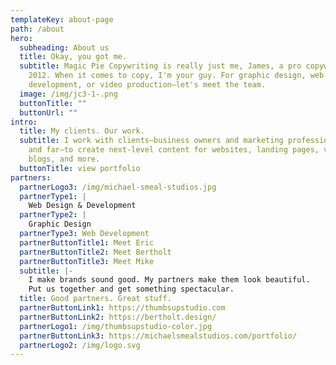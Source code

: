 ```yaml
---
templateKey: about-page
path: /about
hero:
  subheading: About us
  title: Okay, you got me.
  subtitle: Magic Pie Copywriting is really just me, James, a pro copywriter since
    2012. When it comes to copy, I'm your guy. For graphic design, web
    development, or video production—let's meet the team.
  image: /img/jc3-1-.png
  buttonTitle: ""
  buttonUrl: ""
intro:
  title: My clients. Our work.
  subtitle: I work with clients—business owners and marketing professionals near
    and far—to create next-level content for websites, landing pages, videos,
    blogs, and more.
  buttonTitle: view portfolio
partners:
  partnerLogo3: /img/michael-smeal-studios.jpg
  partnerType1: |
    Web Design & Development
  partnerType2: |
    Graphic Design
  partnerType3: Web Development
  partnerButtonTitle1: Meet Eric
  partnerButtonTitle2: Meet Bertholt
  partnerButtonTitle3: Meet Mike
  subtitle: |-
    I make brands sound good. My partners make them look beautiful. 
    Put us together and get something spectacular.
  title: Good partners. Great stuff.
  partnerButtonLink1: https://thumbsupstudio.com
  partnerButtonLink2: https://bertholt.design/
  partnerLogo1: /img/thumbsupstudio-color.jpg
  partnerButtonLink3: https://michaelsmealstudios.com/portfolio/
  partnerLogo2: /img/logo.svg
---
```


